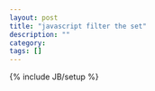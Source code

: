```yaml
---
layout: post
title: "javascript filter the set"
description: ""
category: 
tags: []
---
```

{% include JB/setup %}
